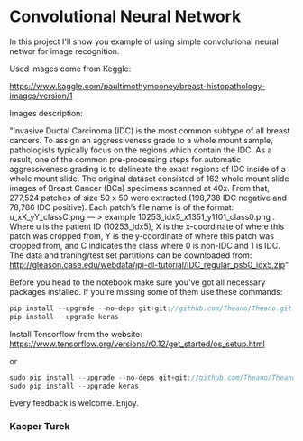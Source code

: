 # Convolutional Neural Network

In this project I'll show you example of using simple convolutional neural networ for image recognition.

Used images come from Keggle:

https://www.kaggle.com/paultimothymooney/breast-histopathology-images/version/1

Images description:

"Invasive Ductal Carcinoma (IDC) is the most common subtype of all breast cancers. To assign an aggressiveness grade to a whole mount sample, pathologists typically focus on the regions which contain the IDC. As a result, one of the common pre-processing steps for automatic aggressiveness grading is to delineate the exact regions of IDC inside of a whole mount slide. The original dataset consisted of 162 whole mount slide images of Breast Cancer (BCa) specimens scanned at 40x. From that, 277,524 patches of size 50 x 50 were extracted (198,738 IDC negative and 78,786 IDC positive). Each patch’s file name is of the format: u_xX_yY_classC.png — > example 10253_idx5_x1351_y1101_class0.png . Where u is the patient ID (10253_idx5), X is the x-coordinate of where this patch was cropped from, Y is the y-coordinate of where this patch was cropped from, and C indicates the class where 0 is non-IDC and 1 is IDC. The data and traning/test set partitions can be downloaded from: http://gleason.case.edu/webdata/jpi-dl-tutorial/IDC_regular_ps50_idx5.zip"

Before you head to the notebook make sure you've got all necessary packages installed. If you're missing some of them use these commands:

```javascript
pip install --upgrade --no-deps git+git://github.com/Theano/Theano.git
pip install --upgrade keras
```
Install Tensorflow from the website: https://www.tensorflow.org/versions/r0.12/get_started/os_setup.html

or
```javascript
sudo pip install --upgrade --no-deps git+git://github.com/Theano/Theano.git
sudo pip install --upgrade keras
```

Every feedback is welcome. Enjoy.
### Kacper Turek
